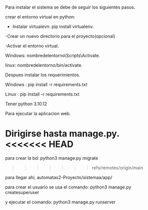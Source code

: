 Para instalar el sistema se debe de seguir los siguientes pasos.

crear el entorno virtual en python:

- Instalar virtualevn: pip install virtualenv.

-Crear un nuevo directorio para el proyecto(opcional)

-Activar el entorno virtual.

Windows: nombredelentorno\Scripts\Activate.

linux: nombredelentorno/bin/activate.


Despues instalar los requerimientos.

Windows : pip install -r requirements.txt

Linux : pip install -r requirements.txt

Tener python 3.10.12



Para ejecutar la aplicacion web.

Dirigirse hasta manage.py.
<<<<<<< HEAD
=======
para crear la bd: python3 manage.py migrate
>>>>>>> refs/remotes/origin/main

para llegar ahi, automatas2-Proyecto/sistemaa/app/

para crear el usuario se usa el comando: python3 manage.py createsuperuser

y ejecutar el comando: python3 manage.py runserver




